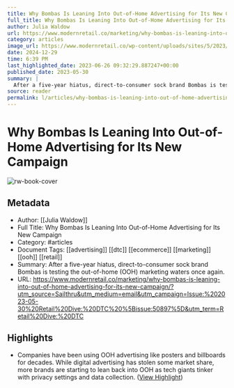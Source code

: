 ```yaml
---
title: Why Bombas Is Leaning Into Out-of-Home Advertising for Its New Campaign
full_title: Why Bombas Is Leaning Into Out-of-Home Advertising for Its New Campaign
author: Julia Waldow
url: https://www.modernretail.co/marketing/why-bombas-is-leaning-into-out-of-home-advertising-for-its-new-campaign/?utm_source=Sailthru&utm_medium=email&utm_campaign=Issue:%202023-05-30%20Retail%20Dive:%20DTC%20%5Bissue:50897%5D&utm_term=Retail%20Dive:%20DTC
category: articles
image_url: https://www.modernretail.co/wp-content/uploads/sites/5/2023/05/Bombas_New-York_Walls_2023-1.jpg
date: 2024-12-29
time: 6:39 PM
last_highlighted_date: 2023-06-26 09:32:29.887247+00:00
published_date: 2023-05-30
summary: |
  After a five-year hiatus, direct-to-consumer sock brand Bombas is testing the out-of-home (OOH) marketing waters once again.
source: reader
permalink: l/articles/why-bombas-is-leaning-into-out-of-home-advertising-for-its-new-campaign
---
```

# Why Bombas Is Leaning Into Out-of-Home Advertising for Its New Campaign

![rw-book-cover](https://www.modernretail.co/wp-content/uploads/sites/5/2023/05/Bombas_New-York_Walls_2023-1.jpg)

## Metadata
- Author: [[Julia Waldow]]
- Full Title: Why Bombas Is Leaning Into Out-of-Home Advertising for Its New Campaign
- Category: #articles
- Document Tags: [[advertising]] [[dtc]] [[ecommerce]] [[marketing]] [[ooh]] [[retail]] 
- Summary: After a five-year hiatus, direct-to-consumer sock brand Bombas is testing the out-of-home (OOH) marketing waters once again.
- URL: https://www.modernretail.co/marketing/why-bombas-is-leaning-into-out-of-home-advertising-for-its-new-campaign/?utm_source=Sailthru&utm_medium=email&utm_campaign=Issue:%202023-05-30%20Retail%20Dive:%20DTC%20%5Bissue:50897%5D&utm_term=Retail%20Dive:%20DTC

## Highlights
- Companies have been using OOH advertising like posters and billboards for decades. While digital advertising has stolen some market share, more brands are starting to lean back into OOH as tech giants tinker with privacy settings and data collection. ([View Highlight](https://read.readwise.io/read/01h3vgrajwgff1k9hs03vmws90))


